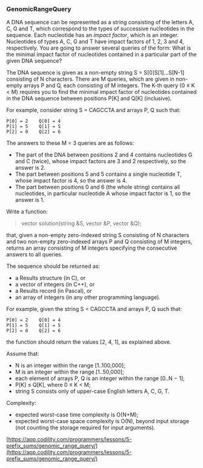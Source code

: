 ### GenomicRangeQuery

A DNA sequence can be represented as a string consisting of the letters A, C, G and T, which correspond to the types of successive nucleotides in the sequence. Each nucleotide has an *impact factor*, which is an integer. Nucleotides of types A, C, G and T have impact factors of 1, 2, 3 and 4, respectively. You are going to answer several queries of the form: What is the minimal impact factor of nucleotides contained in a particular part of the given DNA sequence?

The DNA sequence is given as a non-empty string S = S[0]S[1]...S[N-1] consisting of N characters. There are M queries, which are given in non-empty arrays P and Q, each consisting of M integers. The K-th query (0 ≤ K < M) requires you to find the minimal impact factor of nucleotides contained in the DNA sequence between positions P[K] and Q[K] (inclusive).

For example, consider string S = CAGCCTA and arrays P, Q such that:

    P[0] = 2    Q[0] = 4
    P[1] = 5    Q[1] = 5
    P[2] = 0    Q[2] = 6
The answers to these M = 3 queries are as follows:

- The part of the DNA between positions 2 and 4 contains nucleotides G and C (twice), whose impact factors are 3 and 2 respectively, so the answer is 2.
- The part between positions 5 and 5 contains a single nucleotide T, whose impact factor is 4, so the answer is 4.
- The part between positions 0 and 6 (the whole string) contains all nucleotides, in particular nucleotide A whose impact factor is 1, so the answer is 1.

Write a function:

> vector<int> solution(string &S, vector<int> &P, vector<int> &Q);

that, given a non-empty zero-indexed string S consisting of N characters and two non-empty zero-indexed arrays P and Q consisting of M integers, returns an array consisting of M integers specifying the consecutive answers to all queries.

The sequence should be returned as:

- a Results structure (in C), or
- a vector of integers (in C++), or
- a Results record (in Pascal), or
- an array of integers (in any other programming language).

For example, given the string S = CAGCCTA and arrays P, Q such that:

    P[0] = 2    Q[0] = 4
    P[1] = 5    Q[1] = 5
    P[2] = 0    Q[2] = 6
the function should return the values [2, 4, 1], as explained above.

Assume that:

- N is an integer within the range [1..100,000];
- M is an integer within the range [1..50,000];
- each element of arrays P, Q is an integer within the range [0..N − 1];
- P[K] ≤ Q[K], where 0 ≤ K < M;
- string S consists only of upper-case English letters A, C, G, T.

Complexity:

- expected worst-case time complexity is O(N+M);
- expected worst-case space complexity is O(N), beyond input storage (not counting the storage required for input arguments).

[https://app.codility.com/programmers/lessons/5-prefix_sums/genomic_range_query/](https://app.codility.com/programmers/lessons/5-prefix_sums/genomic_range_query/)
